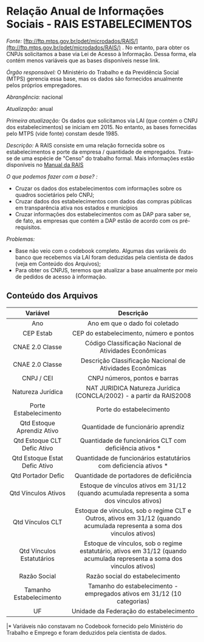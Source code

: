 # Relação Anual de Informações Sociais - RAIS ESTABELECIMENTOS


*Fonte:* [ftp://ftp.mtps.gov.br/pdet/microdados/RAIS/](ftp://ftp.mtps.gov.br/pdet/microdados/RAIS/) . No entanto, para obter os CNPJs solicitamos a base via Lei de Acesso à Informação. Dessa forma, ela contém menos variáveis que as bases disponíveis nesse link.

*Órgão responsável:* O Ministério do Trabalho e da Previdência Social (MTPS) gerencia essa base, mas os dados são fornecidos anualmente pelos próprios empregadores.

*Abrangência:* nacional

*Atualização:* anual

*Primeira atualização:* Os dados que solicitamos via LAI (que contém o CNPJ dos estabelecimentos) se iniciam em 2015. No entanto, as bases fornecidas pelo MTPS (vide fonte) constam desde 1985.

*Descrição:* A RAIS consiste em uma relação fornecida sobre os estabelecimentos e porte da empresa / quantidade de empregados. Trata-se de uma espécie de "Censo" do trabalho formal. Mais informações estão disponíveis no [Manual da RAIS](http://www.rais.gov.br/sitio/rais_ftp/ManualRAIS2018.pdf)

*O que podemos fazer com a base? :*

* Cruzar os dados dos estabelecimentos com informações sobre os quadros societários pelo CNPJ;
* Cruzar dados dos estabelecimentos com dados das compras públicas em transparência ativa nos estados e municípios
* Cruzar informações dos estabelecimentos com as DAP para saber se, de fato, as empresas que contém a DAP estão de acordo com os pré-requisitos.

*Problemas:*

* Base não veio com o codebook completo. Algumas das variáveis do banco que recebemos via LAI foram deduzidas pela cientista de dados (veja em Conteúdo dos Arquivos);
* Para obter os CNPJS, teremos que atualizar a base anualmente por meio de pedidos de acesso à informação.

## Conteúdo dos Arquivos

|Variável|Descrição|
|:---:|:---:|
|Ano| Ano em que o dado foi coletado|
|CEP Estab| CEP do estabelecimento, número e pontos|
|CNAE 2.0 Classe| Código Classificação Nacional de Atividades Econômicas|
|CNAE 2.0 Classe| Descrição Classificação Nacional de Atividades Econômicas|
|CNPJ / CEI| CNPJ números, pontos e barras|
|Natureza Jurídica| NAT JURIDICA Natureza Jurídica (CONCLA/2002) - a partir da RAIS2008|
|Porte Estabelecimento| Porte do estabelecimento|
|Qtd Estoque Aprendiz Ativo| Quantidade de funcionário aprendiz |
|Qtd Estoque CLT Defic Ativo| Quantidade de funcionários CLT com deficiência ativos * | 
|Qtd Estoque Estat Defic Ativo| Quantidade de funcionários estatutários com deficiencia ativos * |
|Qtd Portador Defic| Quantidade de portadores de deficiência|
|Qtd Vínculos Ativos|Estoque de vínculos ativos em 31/12 (quando acumulada representa a soma dos vinculos ativos)|   
|Qtd Vínculos CLT| Estoque de vínculos, sob o regime CLT e Outros, ativos em 31/12 (quando acumulada representa a soma dos vinculos ativos)|
|Qtd Vínculos Estatutários|Estoque de vínculos, sob o regime estatutário, ativos em 31/12 (quando acumulada representa a soma dos vinculos ativos)|
|Razão Social| Razão social do estabelecimento|
|Tamanho Estabelecimento| Tamanho do estabelecimento - empregados ativos em 31/12 (10 categorias) |
|UF|Unidade da Federação do estabelecimento|

 |* Variáveis não constavam no Codebook fornecido pelo Ministério do Trabalho e Emprego e foram deduzidos pela cientista de dados.
